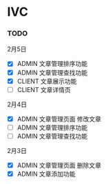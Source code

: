 # IVC


### TODO

2月5日
- [x] ADMIN 文章管理排序功能
- [x] ADMIN 文章管理查找功能
- [x] CLIENT 文章展示功能
- [ ] CLIENT 文章详情页

2月4日
- [x] ADMIN 文章管理页面 修改文章
- [ ] ADMIN 文章管理排序功能
- [ ] ADMIN 文章管理查找功能

2月3日
- [x] ADMIN 文章管理页面 删除文章
- [x] ADMIN 文章添加功能
